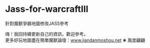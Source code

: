 # Jass-for-warcraftIII
針對魔獸爭霸地圖修改JASS參考

嗨！我回持續更新自己的資訊，歡迎參考。<br>
更多好玩地圖盡在簡單魔獸論壇：www.jiandanmoshou.net
❀ 風度翩翩
